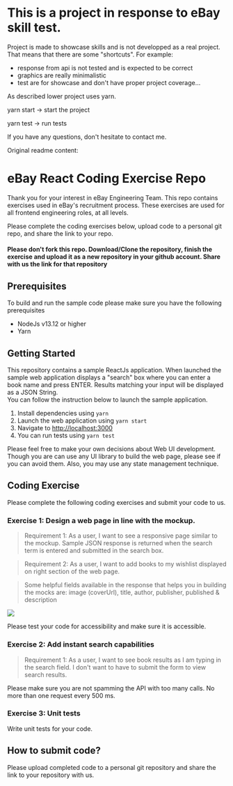 # This is a project in response to eBay skill test.

Project is made to showcase skills and is not developped as a real project. That means that there are some "shortcuts".
For example:

-   response from api is not tested and is expected to be correct
-   graphics are really minimalistic
-   test are for showcase and don't have proper project coverage...

As described lower project uses yarn.

yarn start -> start the project

yarn test -> run tests

If you have any questions, don't hesitate to contact me.

Original readme content:

# eBay React Coding Exercise Repo

Thank you for your interest in eBay Engineering Team. This repo contains exercises used in eBay's recruitment process. These exercises are used for all frontend engineering roles, at all levels.

Please complete the coding exercises below, upload code to a personal git repo, and share the link to your repo.

#### Please don't fork this repo. Download/Clone the repository, finish the exercise and upload it as a new repository in your github account. Share with us the link for that repository

## Prerequisites

To build and run the sample code please make sure you have the following prerequisites

-   NodeJs v13.12 or higher
-   Yarn

## Getting Started

This repository contains a sample ReactJs application. When launched the sample web application displays a "search" box where you can enter a book name and press ENTER. Results matching your input will be displayed as a JSON String.  
You can follow the instruction below to launch the sample application.

1. Install dependencies using `yarn`
2. Launch the web application using `yarn start`
3. Navigate to [http://localhost:3000](http://localhost:3000)
4. You can run tests using `yarn test`

Please feel free to make your own decisions about Web UI development. Though you are can use any UI library to build the web page, please see if you can avoid them. Also, you may use any state management technique.

## Coding Exercise

Please complete the following coding exercises and submit your code to us.

### Exercise 1: Design a web page in line with the mockup.

> Requirement 1: As a user, I want to see a responsive page similar to the mockup. Sample JSON response is returned when the search term is entered and submitted in the search box.

> Requirement 2: As a user, I want to add books to my wishlist displayed on right section of the web page.

> Some helpful fields available in the response that helps you in building the mocks are: image (coverUrl), title, author, publisher, published & description

![](./mockup.png)

Please test your code for accessibility and make sure it is accessible.

### Exercise 2: Add instant search capabilities

> Requirement 1: As a user, I want to see book results as I am typing in the search field. I don't want to have to submit the form to view search results.

Please make sure you are not spamming the API with too many calls. No more than one request every 500 ms.

### Exercise 3: Unit tests

Write unit tests for your code.

## How to submit code?

Please upload completed code to a personal git repository and share the link to your repository with us.
